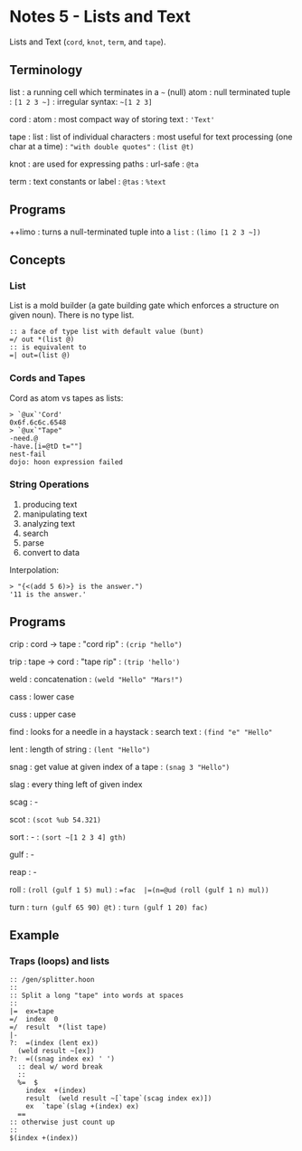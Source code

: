 # Notes 5 - Lists and Text

Lists and Text (`cord`, `knot`, `term`, and `tape`).

## Terminology

list
: a running cell which terminates in a `~` (null) atom
: null terminated tuple
: `[1 2 3 ~]`
: irregular syntax: `~[1 2 3]`

cord
: atom
: most compact way of storing text
: `'Text'`

tape
: list
: list of individual characters
: most useful for text processing (one char at a time)
: `"with double quotes"`
: `(list @t)`

knot
: are used for expressing paths
: url-safe
: `@ta`

term
: text constants or label
: `@tas`
: `%text`

## Programs

++limo
: turns a null-terminated tuple into a `list`
: `(limo [1 2 3 ~])`


## Concepts

### List

List is a mold builder (a gate building gate which enforces a structure on given noun).
There is no type list.

```hoon
:: a face of type list with default value (bunt)
=/ out *(list @)
:: is equivalent to
=| out=(list @)
```

### Cords and Tapes

Cord as atom vs tapes as lists:

```dojo
> `@ux`'Cord'
0x6f.6c6c.6548
> `@ux`"Tape"
-need.@
-have.[i=@tD t=""]
nest-fail
dojo: hoon expression failed
```

### String Operations

1. producing text
2. manipulating text
3. analyzing text
  1. search
  2. parse
  3. convert to data

Interpolation:
```dojo
> "{<(add 5 6)>} is the answer.")
'11 is the answer.'
```

## Programs

crip
: cord -> tape
: "cord rip"
: `(crip "hello")`

trip
: tape -> cord
: "tape rip"
: `(trip 'hello')`

weld
: concatenation
: `(weld "Hello" "Mars!")`

cass
: lower case

cuss
: upper case

find
: looks for a needle in a haystack
: search text
: `(find "e" "Hello"`

lent
: length of string
: `(lent "Hello")`

snag
: get value at given index of a tape
: `(snag 3 "Hello")`

slag
: every thing left of given index

scag
: -

scot
: `(scot %ub 54.321)`

sort
: -
: `(sort ~[1 2 3 4] gth)`

gulf
: -

reap
: -

roll
: `(roll (gulf 1 5) mul)`
: `=fac  |=(n=@ud (roll (gulf 1 n) mul))`

turn
: `turn (gulf 65 90) @t)`
: `turn (gulf 1 20) fac)`

## Example

### Traps (loops) and lists

```hoon
:: /gen/splitter.hoon
::
:: Split a long "tape" into words at spaces
::
|=  ex=tape
=/  index  0
=/  result  *(list tape)
|-
?:  =(index (lent ex))
  (weld result ~[ex])
?:  =((snag index ex) ' ')
  :: deal w/ word break
  ::
  %=  $
    index  +(index)
    result  (weld result ~[`tape`(scag index ex)])
    ex  `tape`(slag +(index) ex)
  ==
:: otherwise just count up
::
$(index +(index))
```
